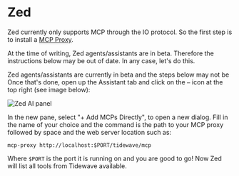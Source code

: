 # Zed

Zed currently only supports MCP through the IO protocol. So the first step is to install a [MCP Proxy](../guides/mcp_proxy.md).

At the time of writing, Zed agents/assistants are in beta. Therefore the instructions
below may be out of date. In any case, let's do this.

Zed agents/assistants are currently in beta and the steps below may not be
Once that's done, open up the Assistant tab and click on the `⋯` icon at the
top right (see image below):

![Zed AI panel](assets/zed.png)

In the new pane, select "+ Add MCPs Directly", to open a new dialog. Fill in
the name of your choice and the command is the path to your MCP proxy followed
by space and the web server location such as:

    mcp-proxy http://localhost:$PORT/tidewave/mcp

Where `$PORT` is the port it is running on and you are good to go!
Now Zed will list all tools from Tidewave available.
